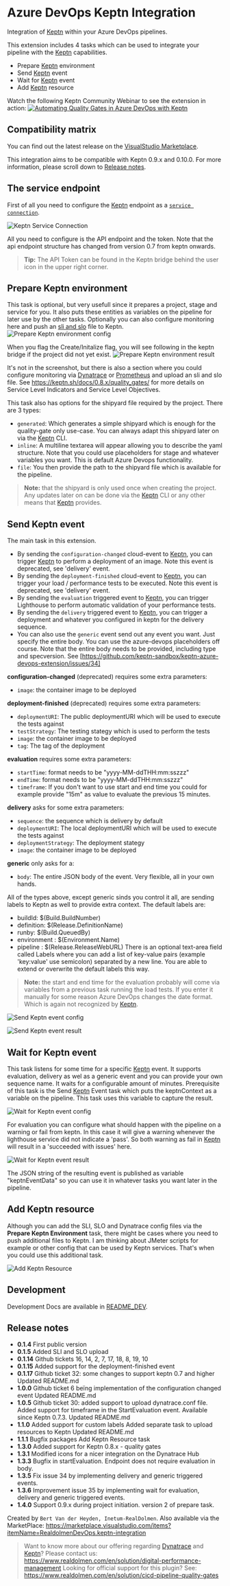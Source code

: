 # Azure DevOps Keptn Integration

Integration of [Keptn][keptn_link] within your Azure DevOps pipelines. 

This extension includes 4 tasks which can be used to integrate your pipeline with the [Keptn][keptn_link] capabilities.
- Prepare [Keptn][keptn_link] environment
- Send [Keptn][keptn_link] event
- Wait for [Keptn][keptn_link] event
- Add [Keptn][keptn_link] resource

Watch the following Keptn Community Webinar to see the extension in action:
[![Automating Quality Gates in Azure DevOps with Keptn](https://img.youtube.com/vi/vgCizWLVsPc/0.jpg)](https://www.youtube.com/watch?v=vgCizWLVsPc "Automating Quality Gates in Azure DevOps with Keptn")


## Compatibility matrix

You can find out the latest release on the [VisualStudio Marketplace](https://marketplace.visualstudio.com/items?itemName=RealdolmenDevOps.keptn-integration).

This integration aims to be compatible with Keptn 0.9.x and 0.10.0. For more information, please scroll down to [Release notes](#release-notes).

## The service endpoint
First of all you need to configure the [Keptn][keptn_link] endpoint as a [`service connection`](https://docs.microsoft.com/en-us/azure/devops/pipelines/library/service-endpoints?view=azure-devops&tabs=yaml).

![Keptn Service Connection](screenshots/service-connection.png)

All you need to configure is the API endpoint and the token. Note that the api endpoint structure has changed from version 0.7 from keptn onwards.
> **Tip:** The API Token can be found in the Keptn bridge behind the user icon in the upper right corner.

## Prepare Keptn environment
This task is optional, but very usefull since it prepares a project, stage and service for you. It also puts these entities as variables on the pipeline for later use by the other tasks. Optionally you can also configure monitoring here and push an [sli and slo](https://keptn.sh/docs/concepts/quality_gates/) file to Keptn.
![Prepare Keptn environment config](screenshots/task-prepkeptnenv.png)

When you flag the Create/Initalize flag, you will see following in the keptn bridge if the project did not yet exist.
![Prepare Keptn environment result](screenshots/task-prepkeptnenv-result.png)

It's not in the screenshot, but there is also a section where you could configure monitoring via [Dynatrace][dynatrace_link] or [Prometheus][prometheus_link] and upload an sli and slo file. See https://keptn.sh/docs/0.8.x/quality_gates/ for more details on Service Level Indicators and Service Level Objectives.

This task also has options for the shipyard file required by the project. There are 3 types:
- `generated`: Which generates a simple shipyard which is enough for the quality-gate only use-case. You can always adapt this shipyard later on via the [Keptn][keptn_link] CLI.
- `inline`: A multiline textarea will appear allowing you to describe the yaml structure. Note that you could use placeholders for stage and whatever variables you want. This is default Azure Devops functionality.
- `file`: You then provide the path to the shipyard file which is available for the pipeline.
> **Note:** that the shipyard is only used once when creating the project. Any updates later on can be done via the [Keptn][keptn_link] CLI or any other means that [Keptn][keptn_link] provides.

## Send Keptn event
The main task in this extension.
- By sending the `configuration-changed` cloud-event to [Keptn][keptn_link], you can trigger [Keptn][keptn_link] to perform a deployment of an image. Note this event is deprecated, see 'delivery' event.
- By sending the `deployment-finished` cloud-event to [Keptn][keptn_link], you can trigger your load / performance tests to be executed. Note this event is deprecated, see 'delivery' event.
- By sending the `evaluation` triggered event to [Keptn][keptn_link], you can trigger Lighthouse to perform automatic validation of your performance tests.
- By sending the `delivery` triggered event to [Keptn][keptn_link], you can trigger a deployment and whatever you configured in keptn for the delivery sequence.
- You can also use the `generic` event send out any event you want. Just specify the entire body. You can use the azure-devops placeholders off course. Note that the entire body needs to be provided, including type and specversion. See [https://github.com/keptn-sandbox/keptn-azure-devops-extension/issues/34]

**configuration-changed** (deprecated) requires some extra parameters:
- `image`: the container image to be deployed

**deployment-finished** (deprecated) requires some extra parameters:
- `deploymentURI`: The public deploymentURI which will be used to execute the tests against
- `testStrategy`: The testing stategy which is used to perform the tests
- `image`: the container image to be deployed
- `tag`: The tag of the deployment

**evaluation** requires some extra parameters:
- `startTime`: format needs to be "yyyy-MM-ddTHH:mm:sszzz"
- `endTime`: format needs to be "yyyy-MM-ddTHH:mm:sszzz"
- `timeframe`: If you don't want to use start and end time you could for example provide "15m" as value to evaluate the previous 15 minutes.

**delivery** asks for some extra parameters:
- `sequence`: the sequence which is delivery by default
- `deploymentURI`: The local deploymentURI which will be used to execute the tests against
- `deploymentStrategy`: The deployment stategy
- `image`: the container image to be deployed

**generic** only asks for a:
- `body`: The entire JSON body of the event. Very flexible, all in your own hands.

All of the types above, except generic sinds you control it all, are sending labels to Keptn as well to provide extra context. The default labels are:
- buildId: $(Build.BuildNumber)
- definition: $(Release.DefinitionName)
- runby: $(Build.QueuedBy)
- environment : $(Environment.Name)
- pipeline : $(Release.ReleaseWebURL)
There is an optional text-area field called Labels where you can add a list of key-value pairs (example 'key:value' use semicolon) separated by a new line. You are able to extend or overwrite the default labels this way.

> **Note:** the start and end time for the evaluation probably will come via variables from a previous task running the load tests. If you enter it manually for some reason Azure DevOps changes the date format. Which is again not recognized by [Keptn][keptn_link].

![Send Keptn event config](screenshots/task-sendkeptnevent.png)

![Send Keptn event result](screenshots/task-sendkeptnevent-result1.png)

## Wait for Keptn event
This task listens for some time for a specific [Keptn][keptn_link] event. It supports evaluation, delivery as wel as a generic event and you can provide your own sequence name. It waits for a configurable amount of minutes.
Prerequisite of this task is the Send [Keptn][keptn_link] Event task which puts the keptnContext as a variable on the pipeline. This task uses this variable to capture the result.

![Wait for Keptn event config](screenshots/task-waitforkeptnevent.png)

For evaluation you can configure what should happen with the pipeline on a warning or fail from keptn. In this case it will give a warning whenever the lighthouse service did not indicate a 'pass'. So both warning as fail in [Keptn][keptn_link] will result in a 'succeeded with issues' here.

![Wait for Keptn event result](screenshots/task-waitforkeptnevent-result.png)

The JSON string of the resulting event is published as variable "keptnEventData" so you can use it in whatever tasks you want later in the pipeline.

## Add Keptn resource
Although you can add the SLI, SLO and Dynatrace config files via the **Prepare Keptn Environment** task, there might be cases where you need to push additional files to Keptn. I am thinking about JMeter scripts for example or other config that can be used by Keptn services. That's when you could use this additional task.

![Add Keptn Resource](screenshots/task-add-resource.png)

## Development

Development Docs are available in [README_DEV](README_DEV.md).

## Release notes ##
* **0.1.4**
First public version
* **0.1.5**
Added SLI and SLO upload
* **0.1.14**
Github tickets 16, 14, 2, 7, 17, 18, 8, 19, 10
* **0.1.15**
Added support for the deployment-finished event
* **0.1.17**
Github ticket 32: some changes to support keptn 0.7 and higher
Updated README.md
* **1.0.0**
Github ticket 6 beïng implementation of the configuration changed event
Updated README.md
* **1.0.5**
Github ticket 30: added support to upload dynatrace.conf file.
Added support for timeframe in the StartEvaluation event. Available since Keptn 0.7.3.
Updated README.md
* **1.1.0**
Added support for custom labels
Added separate task to upload resources to Keptn
Updated README.md
* **1.1.1**
Bugfix packages Add Keptn Resource task 
* **1.3.0**
Added support for Keptn 0.8.x - quality gates 
* **1.3.1**
Modified icons for a nicer integration on the Dynatrace Hub
* **1.3.3**
Bugfix in startEvaluation. Endpoint does not require evaluation in body.
* **1.3.5**
Fix issue 34 by implementing delivery and generic triggered events.
* **1.3.6**
Improvement issue 35 by implementing wait for evaluation, delivery and generic triggered events.
* **1.4.0**
Support 0.9.x during project initiation. version 2 of prepare task.

Created by `Bert Van der Heyden, Inetum-RealDolmen`.
Also available via the MarketPlace: https://marketplace.visualstudio.com/items?itemName=RealdolmenDevOps.keptn-integration
> Want to know more about our offering regarding [Dynatrace][dynatrace_link] and [Keptn][keptn_link]? Please contact us: https://www.realdolmen.com/en/solution/digital-performance-management
> Looking for official support for this plugin? See: https://www.realdolmen.com/en/solution/cicd-pipeline-quality-gates

[keptn_link]: https://keptn.sh
[dynatrace_link]: https://dynatrace.com
[prometheus_link]: https://prometheus.io

